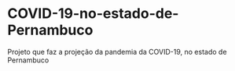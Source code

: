 # COVID-19-no-estado-de-Pernambuco
Projeto que faz a projeção da pandemia da COVID-19, no estado de Pernambuco

